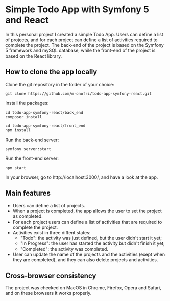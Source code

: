 # Simple Todo App with Symfony 5 and React

In this personal project I created a simple Todo App.
Users can define a list of projects, and for each project can define a list of activities required to complete the project.
The back-end of the project is based on the Symfony 5 framework and mySQL database, while the front-end of the project is based on the React library.

## How to clone the app locally

Clone the git repository in the folder of your choice:
```
git clone https://github.com/m-onofri/todo-app-symfony-react.git
```

Install the packages:
```
cd todo-app-symfony-react/back_end
composer install
```
```
cd todo-app-symfony-react/front_end
npm install
```

Run the back-end server:
```
symfony server:start
```

Run the front-end server:
```
npm start
```

In your browser, go to http://localhost:3000/, and have a look at the app.


## Main features

* Users can define a list of projects.
* When a project is completed, the app allows the user to set the project as completed.
* For each project users can define a list of activities that are required to complete the project.
* Activities exist in three diffent states:
    * "Todo": the activity was just defined, but the user didn't start it yet;
    * "In Progress": the user has started the activity but didn't finish it yet;
    * "Completed": the activity was completed.
* User can update the name of the projects and the activities (exept when they are completed), and they can also delete projects and activities.

## Cross-browser consistency 

The project was checked on MacOS in Chrome, Firefox, Opera and Safari, and on these browsers it works properly.